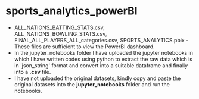 # sports_analytics_powerBI
- ALL_NATIONS_BATTING_STATS.csv, ALL_NATIONS_BOWLING_STATS.csv, FINAL_ALL_PLAYERS_ALL_categories.csv, SPORTS_ANALYTICS.pbix - These files are sufficient to view the PowerBI dashboard.
- In the jupyter_notebooks folder I have uploaded the jupyter notebooks in which I have written codes using python to extract the raw data which is in 'json_string' format and convert into a suitable dataframe and finally into a **.csv** file.
- I have not uploaded the original datasets, kindly copy and paste the original datasets into the **jupyter_notebooks** folder and run the notebooks.
